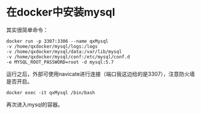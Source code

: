 # 在docker中安装mysql

其实很简单命令：

```
docker run -p 3307:3306 --name qxMysql
-v /home/qxdocker/mysql/logs:/logs
-v /home/qxdocker/mysql/data:/var/lib/mysql
-v /home/qxdocker/mysql/conf:/etc/mysql/conf.d
-e MYSQL_ROOT_PASSWORD=root -d mysql:5.7
```

运行之后，外部可使用navicate进行连接（端口我这边给的是3307），注意防火墙是否开启。

```
docker exec -it qxMysql /bin/bash
```

再次进入mysql的容器。

